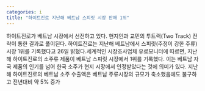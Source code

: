 ```yaml
---
categories: i
title: "하이트진로 지난해 베트남 스피릿 시장 판매 1위"
---
```

하이트진로가 베트남 시장에서 선전하고 있다. 현지인과 교민의 투트랙(Two Track) 전략이 통한 결과로 풀이된다. 하이트진로는 지난해 베트남에서 스피릿(주정이 강한 주류) 시장 1위를 기록했다고 26일 밝혔다.세계적인 시장조사업체 유로모니터에 따르면, 지난해 하이트진로의 소주류 제품이 베트남 스피릿 시장에서 1위를 기록했다. 이는 베트남 자국 제품의 인기를 넘어 한국 소주가 현지 시장에서 인정받았다는 것에 의미가 있다. 지난해 하이트진로의 베트남 소주 수출액은 베트남 주류시장의 규모가 축소했음에도 불구하고 전년대비 약 5% 증가